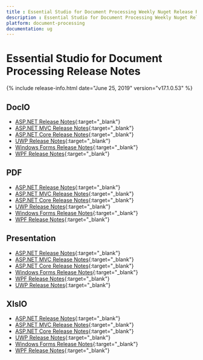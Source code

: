 ```yaml
---
title : Essential Studio for Document Processing Weekly Nuget Release Release Notes  
description : Essential Studio for Document Processing Weekly Nuget Release Release Notes  
platform: document-processing
documentation: ug
---
```


# Essential Studio for Document Processing  Release Notes  

{% include release-info.html date="June 25, 2019" version="v17.1.0.53" %} 

## DocIO

* [ASP.NET Release Notes](/aspnet/release-notes/v17.1.0.53#docio){:target="_blank"}
* [ASP.NET MVC Release Notes](/aspnetmvc/release-notes/v17.1.0.53#docio){:target="_blank"}
* [ASP.NET Core Release Notes](/aspnet-core/release-notes/v17.1.0.53#docio){:target="_blank"}
* [UWP Release Notes](/uwp/release-notes/v17.1.0.53#docio){:target="_blank"}
* [Windows Forms Release Notes](/windowsforms/release-notes/v17.1.0.53#docio){:target="_blank"}
* [WPF Release Notes](/wpf/release-notes/v17.1.0.53#docio){:target="_blank"}


## PDF

* [ASP.NET Release Notes](/aspnet/release-notes/v17.1.0.53#pdf){:target="_blank"}
* [ASP.NET MVC Release Notes](/aspnetmvc/release-notes/v17.1.0.53#pdf){:target="_blank"}
* [ASP.NET Core Release Notes](/aspnet-core/release-notes/v17.1.0.53#pdf){:target="_blank"}
* [UWP Release Notes](/uwp/release-notes/v17.1.0.53#pdf){:target="_blank"}
* [Windows Forms Release Notes](/windowsforms/release-notes/v17.1.0.53#pdf){:target="_blank"}
* [WPF Release Notes](/wpf/release-notes/v17.1.0.53#pdf){:target="_blank"}


## Presentation

* [ASP.NET Release Notes](/aspnet/release-notes/v17.1.0.53#presentation){:target="_blank"}
* [ASP.NET MVC Release Notes](/aspnetmvc/release-notes/v17.1.0.53#presentation){:target="_blank"}
* [ASP.NET Core Release Notes](/aspnet-core/release-notes/v17.1.0.53#presentation){:target="_blank"}
* [Windows Forms Release Notes](/windowsforms/release-notes/v17.1.0.53#presentation){:target="_blank"}
* [WPF Release Notes](/wpf/release-notes/v17.1.0.53#presentation){:target="_blank"}
* [UWP Release Notes](/uwp/release-notes/v17.1.0.53#presentation){:target="_blank"}


## XlsIO

* [ASP.NET Release Notes](/aspnet/release-notes/v17.1.0.53#xlsio){:target="_blank"}
* [ASP.NET MVC Release Notes](/aspnetmvc/release-notes/v17.1.0.53#xlsio){:target="_blank"}
* [ASP.NET Core Release Notes](/aspnet-core/release-notes/v17.1.0.53#xlsio){:target="_blank"}
* [UWP Release Notes](/uwp/release-notes/v17.1.0.53#xlsio){:target="_blank"}
* [Windows Forms Release Notes](/windowsforms/release-notes/v17.1.0.53#xlsio){:target="_blank"}
* [WPF Release Notes](/wpf/release-notes/v17.1.0.53#xlsio){:target="_blank"}
